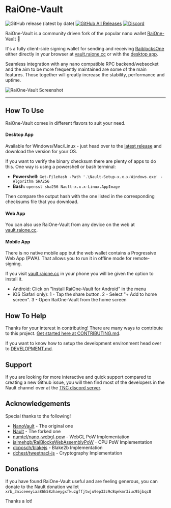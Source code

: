 # RaiOne-Vault

![GitHub release (latest by date)](https://img.shields.io/github/v/release/raiblocksone/raione-vault)
[![GitHub All Releases](https://img.shields.io/github/downloads/raiblocksone/raione-vault/total)](https://github.com/raiblocksone/raione-vault/releases/latest)
[![Discord](https://img.shields.io/badge/discord-join%20chat-orange.svg?logo=discord&color=7289DA)](https://discord.gg/RRMh2s8ZWT)

RaiOne-Vault is a community driven fork of the popular nano wallet [RaiOne-Vault](https://github.com/raiblocksone/raione-vault) 💙

It's a fully client-side signing wallet for sending and receiving [RaiblocksOne](https://github.com/raiblocksone/raiblocksone-node/) either directly in your browser at [vault.raione.cc](https://vault.raione.cc) or with the [desktop app](https://github.com/raiblocksone/raione-vault/releases/latest).

Seamless integration with any nano compatible RPC backend/websocket and the aim to be more frequently maintained are some of the main features. Those together will greatly increase the stability, performance and uptime.

![RaiOne-Vault Screenshot](/src/assets/img/preview.png)
___

## How To Use
RaiOne-Vault comes in different flavors to suit your need.
#### Desktop App
Available for Windows/Mac/Linux - just head over to the [latest release](https://github.com/raiblocksone/raiblocksone-node/releases/latest) and download the version for your OS.

If you want to verify the binary checksum there are plenty of apps to do this. One way is using a powershell or bash terminal:

* **Powershell:** `Get-FileHash -Path '.\Nault-Setup-x.x.x-Windows.exe' -Algorithm SHA256`
* **Bash:** `openssl sha256 Nault-x.x.x-Linux.AppImage`

Then compare the output hash with the one listed in the corresponding checksums file that you download.

#### Web App
You can also use RaiOne-Vault from any device on the web at [vault.raione.cc](https://vault.raione.cc).

#### Mobile App
There is no native mobile app but the web wallet contains a Progressive Web App (PWA). That allows you to run it in offline mode for remote-signing.

If you visit [vault.raione.cc](https://vault.raione.cc) in your phone you will be given the option to install it.

* Android: Click on "Install RaiOne-Vault for Android" in the menu
* iOS (Safari only): 1 - Tap the share button. 2 - Select "+ Add to home screen". 3 - Open RaiOne-Vault from the home screen

## How To Help

Thanks for your interest in contributing! There are many ways to contribute to this project. [Get started here at CONTRIBUTING.md](CONTRIBUTING.md).

If you want to know how to setup the development environment head over to [DEVELOPMENT.md](DEVELOPMENT.md).

## Support

If you are looking for more interactive and quick support compared to creating a new Github issue, you will then find most of the developers in the Nault channel over at the [TNC discord server](https://discord.gg/RRMh2s8ZWT).

## Acknowledgements

Special thanks to the following!

- [NanoVault](https://github.com/cronoh/nanovault) - The original one
- [Nault](https://github.com/nault/nault) - The forked one
- [numtel/nano-webgl-pow](https://github.com/numtel/nano-webgl-pow) - WebGL PoW Implementation
- [jaimehgb/RaiBlocksWebAssemblyPoW](https://github.com/jaimehgb/RaiBlocksWebAssemblyPoW) - CPU PoW Implementation
- [dcposch/blakejs](https://github.com/dcposch/blakejs) - Blake2b Implementation
- [dchest/tweetnacl-js](https://github.com/dchest/tweetnacl-js) - Cryptography Implementation

## Donations

If you have found RaiOne-Vault useful and are feeling generous, you can donate to the Nault donation wallet
`xrb_3niceeeyiaa86k58zhaeygxfkuzgffjtwju9ep33z9c8qekmr3iuc95jbqc8`

Thanks a lot!

